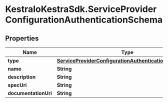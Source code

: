 # KestraIoKestraSdk.ServiceProviderConfigurationAuthenticationSchema

## Properties

Name | Type | Description | Notes
------------ | ------------- | ------------- | -------------
**type** | [**ServiceProviderConfigurationAuthenticationSchemaType**](ServiceProviderConfigurationAuthenticationSchemaType.md) |  | [optional] 
**name** | **String** |  | [optional] 
**description** | **String** |  | [optional] 
**specUri** | **String** |  | [optional] 
**documentationUri** | **String** |  | [optional] 


